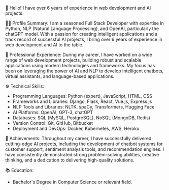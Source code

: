 👋 Hello! I have over 6 years of experience in web development and AI projects:

👨‍💻 Profile Summary:
I am a seasoned Full Stack Developer with expertise in Python, NLP (Natural Language Processing), and OpenAI, particularly the chatGPT model. 
With a passion for creating intelligent applications and a track record of successful AI projects, I bring over 6 years of experience in web development and AI to the table.

💼 Professional Experience:
During my career, I have worked on a wide range of web development projects, building robust and scalable applications using modern technologies and frameworks. 
My focus has been on leveraging the power of AI and NLP to develop intelligent chatbots, virtual assistants, and language-based applications.

⚙️ Technical Skills:
- Programming Languages: Python (expert), JavaScript, HTML, CSS
- Frameworks and Libraries: Django, Flask, React, Vue.js, Express.js
- NLP Tools and Libraries: NLTK, spaCy, Transformers, Hugging Face
- AI Platforms: OpenAI, GPT-3, chatGPT
- Databases: SQL (MySQL, PostgreSQL), NoSQL (MongoDB, Redis)
- Version Control: Git, GitHub, Bitbucket
- Deployment and DevOps: Docker, Kubernetes, AWS, Heroku

🌟 Achievements:
Throughout my career, I have successfully delivered cutting-edge AI projects, including the development of chatbot systems for customer support, sentiment analysis tools, and recommendation engines. 
I have consistently demonstrated strong problem-solving abilities, creative thinking, and a dedication to delivering high-quality solutions.

📚 Education:
- Bachelor's Degree in Computer Science or relevant field.
